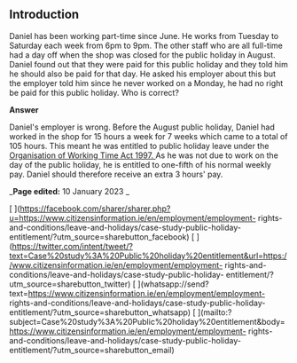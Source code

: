 ##  Introduction

Daniel has been working part-time since June. He works from Tuesday to
Saturday each week from 6pm to 9pm. The other staff who are all full-time had
a day off when the shop was closed for the public holiday in August. Daniel
found out that they were paid for this public holiday and they told him he
should also be paid for that day. He asked his employer about this but the
employer told him since he never worked on a Monday, he had no right be paid
for this public holiday. Who is correct?

**Answer**

Daniel's employer is wrong. Before the August public holiday, Daniel had
worked in the shop for 15 hours a week for 7 weeks which came to a total of
105 hours. This meant he was entitled to public holiday leave under the [
Organisation of Working Time Act 1997.
](http://www.irishstatutebook.ie/1997/en/act/pub/0020/index.html) As he was
not due to work on the day of the public holiday, he is entitled to one-fifth
of his normal weekly pay. Daniel should therefore receive an extra 3 hours'
pay.

_**Page edited:** 10 January 2023 _

[
](https://facebook.com/sharer/sharer.php?u=https://www.citizensinformation.ie/en/employment/employment-
rights-and-conditions/leave-and-holidays/case-study-public-holiday-
entitlement/?utm_source=sharebutton_facebook) [
](https://twitter.com/intent/tweet/?text=Case%20study%3A%20Public%20holiday%20entitlement&url=https://www.citizensinformation.ie/en/employment/employment-
rights-and-conditions/leave-and-holidays/case-study-public-holiday-
entitlement/?utm_source=sharebutton_twitter) [
](whatsapp://send?text=https://www.citizensinformation.ie/en/employment/employment-
rights-and-conditions/leave-and-holidays/case-study-public-holiday-
entitlement/?utm_source=sharebutton_whatsapp) [
](mailto:?subject=Case%20study%3A%20Public%20holiday%20entitlement&body=https://www.citizensinformation.ie/en/employment/employment-
rights-and-conditions/leave-and-holidays/case-study-public-holiday-
entitlement/?utm_source=sharebutton_email) [ ](javascript:void\(0\))
